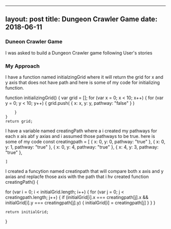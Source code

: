 
---
layout: post
title: Dungeon Crawler Game
date: 2018-06-11
---

### Duneon Crawler Game

I was asked to build a Dungeon Crawler game following User's stories

### My Approach

I have a function named initialzingGrid  where it will return the grid  for  x and y axis that does not have path
and here is some of my code for initializing function.

function initializingGrid() {
    var grid = [];
    for (var x = 0; x < 10; x++) {
        for (var y = 0; y < 10; y++) {
            grid.push(
                {
                    x: x,
                    y: y,
                    pathway: "false"
                }
            )

        }
    }
    return grid;


I have a variable named creatingPath where a i created my pathways for each x ais abf y axias  and i assumed those pathways to be true. here is some of my code   const creatingpath = [
        { x: 0, y: 0, pathway: "true" },
        { x: 0, y: 1, pathway: "true" },
        { x: 0, y: 4, pathway: "true" },
        { x: 4, y: 3, pathway: "true" },
     
    ]

I created a funcytion named creatinpath that will compare both  x axis and y axias  and replacfe those axis with the path that i hv created
function creatingPath() {
 
for (var i = 0; i < initialGrid.length; i++) {
        for (var j = 0; j < creatingpath.length; j++) {
            if (initialGrid[i].x === creatingpath[j].x && initialGrid[i].y === creatingpath[j].y) {
                initialGrid[i] = creatingpath[j]
            }
        }
    }

    return initialGrid;
}

